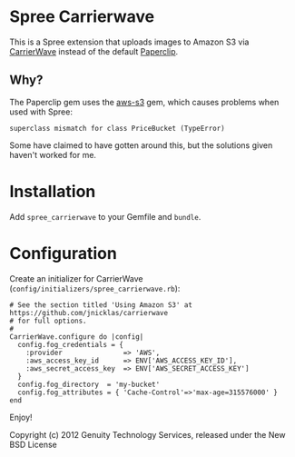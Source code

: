 # Spree Carrierwave

This is a Spree extension that uploads images to Amazon S3 via [CarrierWave](https://github.com/jnicklas/carrierwave) instead of
the default [Paperclip](https://github.com/thoughtbot/paperclip).

## Why?

The Paperclip gem uses the [aws-s3](https://github.com/marcel/aws-s3) gem, which causes problems
when used with Spree:

    superclass mismatch for class PriceBucket (TypeError)

Some have claimed to have gotten around this, but the solutions given haven't
worked for me.

# Installation

Add `spree_carrierwave` to your Gemfile and `bundle`.

# Configuration

Create an initializer for CarrierWave
(`config/initializers/spree_carrierwave.rb`):

    # See the section titled 'Using Amazon S3' at https://github.com/jnicklas/carrierwave
    # for full options.
    #
    CarrierWave.configure do |config|
      config.fog_credentials = {
        :provider               => 'AWS',
        :aws_access_key_id      => ENV['AWS_ACCESS_KEY_ID'],
        :aws_secret_access_key  => ENV['AWS_SECRET_ACCESS_KEY']
      }
      config.fog_directory  = 'my-bucket'
      config.fog_attributes = { 'Cache-Control'=>'max-age=315576000' }
    end

Enjoy!

Copyright (c) 2012 Genuity Technology Services, released under the New BSD License
